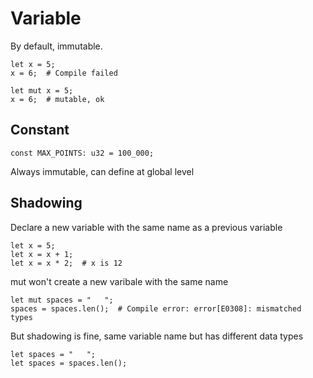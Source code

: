 # Variable
By default, immutable.

    let x = 5;
    x = 6;  # Compile failed

    let mut x = 5;
    x = 6;  # mutable, ok

## Constant
    const MAX_POINTS: u32 = 100_000;

Always immutable, can define at global level

## Shadowing
Declare a new variable with the same name as a previous variable

    let x = 5;
    let x = x + 1;
    let x = x * 2;  # x is 12

mut won't create a new varibale with the same name

    let mut spaces = "   ";
    spaces = spaces.len();  # Compile error: error[E0308]: mismatched types
 
But shadowing is fine, same variable name but has different data types 

    let spaces = "   ";
    let spaces = spaces.len();
